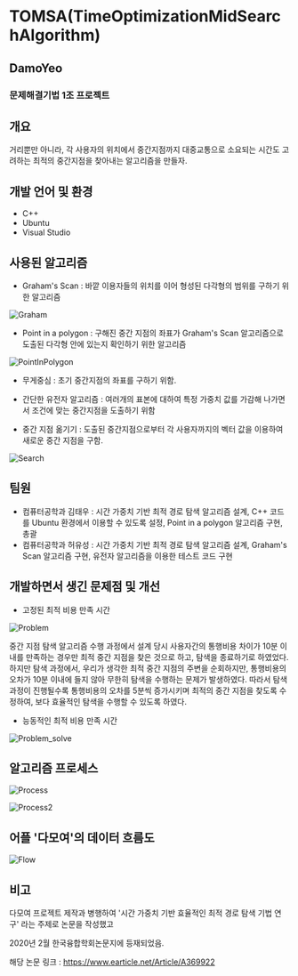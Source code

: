 # TOMSA(TimeOptimizationMidSearchAlgorithm)

## DamoYeo

### 문제해결기법 1조 프로젝트

## 개요
거리뿐만 아니라, 각 사용자의 위치에서 중간지점까지 대중교통으로 소요되는 시간도 고려하는 최적의 중간지점을 찾아내는 알고리즘을 만들자.


## 개발 언어 및 환경
* C++
* Ubuntu
* Visual Studio


## 사용된 알고리즘
* Graham's Scan : 바깥 이용자들의 위치를 이어 형성된 다각형의 범위를 구하기 위한 알고리즘

![Graham](./Image/Graham.PNG)

* Point in a polygon : 구해진 중간 지점의 좌표가 Graham's Scan 알고리즘으로 도출된 다각형 안에 있는지 확인하기 위한 알고리즘

![PointInPolygon](./Image/PointInPolygon.PNG)

* 무게중심 : 초기 중간지점의 좌표를 구하기 위함.

* 간단한 유전자 알고리즘 : 여러개의 표본에 대하여 특정 가중치 값를 가감해 나가면서 조건에 맞는 중간지점을 도출하기 위함

* 중간 지점 옮기기 : 도출된 중간지점으로부터 각 사용자까지의 벡터 값을 이용하여 새로운 중간 지점을 구함.

![Search](./Image/Search.PNG)


## 팀원
* 컴퓨터공학과 김태우 : 시간 가중치 기반 최적 경로 탐색 알고리즘 설계, C++ 코드를 Ubuntu 환경에서 이용할 수 있도록 설정, Point in a polygon 알고리즘 구현, 총괄
* 컴퓨터공학과 허유성 : 시간 가중치 기반 최적 경로 탐색 알고리즘 설계, Graham's Scan 알고리즘 구현, 유전자 알고리즘을 이용한 테스트 코드 구현


## 개발하면서 생긴 문제점 및 개선

* 고정된 최적 비용 만족 시간

![Problem](./Image/Problem.png)

중간 지점 탐색 알고리즘 수행 과정에서 설계 당시 사용자간의 통행비용 차이가 10분 이내를 만족하는 경우만 최적 중간 지점을 찾은 것으로 하고, 탐색을 종료하기로 하였었다. 하지만 탐색 과정에서, 우리가 생각한 최적 중간 지점의 주변을 순회하지만, 통행비용의 오차가 10분 이내에 들지 않아 무한히 탐색을 수행하는 문제가 발생하였다. 따라서 탐색 과정이 진행될수록 통행비용의 오차를 5분씩 증가시키며 최적의 중간 지점을 찾도록 수정하여, 보다 효율적인 탐색을 수행할 수 있도록 하였다.

* 능동적인 최적 비용 만족 시간

![Problem_solve](./Image/Problem_Solve.png)



## 알고리즘 프로세스

![Process](./Image/Process.PNG)

![Process2](./Image/Process2.png)


## 어플 '다모여'의 데이터 흐름도

![Flow](./Image/Flow.png)


## 비고
다모여 프로젝트 제작과 병행하여 '시간 가중치 기반 효율적인 최적 경로 탐색 기법 연구' 라는 주제로 논문을 작성했고

2020년 2월 한국융합학회논문지에 등재되었음. 

해당 논문 링크 : https://www.earticle.net/Article/A369922
